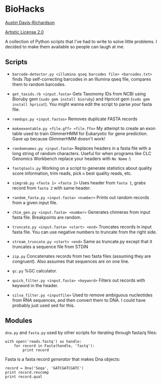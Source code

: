 # BioHacks

[Austin Davis-Richardson](harekrishna@gmail.com)

[Artistic License 2.0](http://www.opensource.org/licenses/artistic-license-2.0.php)

A collection of Python scripts that I've had to write to solve little problems.  I decided to make them available so people can laugh at me.

## Scripts

* `barcode-detector.py <illumina qseq barcodes file> <barcodes.txt>` finds 7bp self-correcting barcodes in an Illumina qseq file, compares them to random barcodes.

* `get_taxids.rb <input.fasta>`
  Gets Taxonomy IDs from NCBI using Bioruby gem (`sudo gem install bioruby`) and Hpricot gem (`sudo gem install hpricot`).  You might wanna edit the script to parse _your_ fasta file.

* `remdups.py <input.fastas>`
  Removes duplicate FASTA records

* `makeexontable.py <file.gff> <file.ffn>`
  My attempt to create an exon table used to train GlimmerHMM for Eukaryotic for gene prediction.  Gave up because GlimmerHMM doesn't work!

* `randomnames.py <input.fasta>`
  Replaces headers in a fasta file with a long string of random characters.  Useful for when programs like CLC Genomics Workbench replace your headers with `No Name` :\

* `fastqtools.py`
  Working on a script to generate statistics about quality score information, trim reads, pick `n` best quality reads, etc.

* `simgrab.py <fasta 1> <fasta 2>`
  Uses header from `fasta 1`, grabs record from `fasta 2` with same header.
  
* `random_fasta.py <input.fasta> <number>`
  Prints out random records from a given input file.

* `chim_gen.py <input.fasta> <number>`
  Generates chimeras from input fasta file.  Breakpoints are random.

* `truncate.py <input.fasta> <start> <end>`
  Truncates records in input fasta file.  You can use negative numbers to truncate from the right side.

* `stream_truncate.py <start> <end>`
  Same as truncate.py except that it truncates a sequence file from STDIN

* `zip.py`
  Concatenates records from two fasta files (assuming they are congruent).  Also assumes that sequences are on one line.

* `gc.py`
  %GC calculator.

* `quick_filter.py <input.fasta> <keyword>`
  Filters out records with keyword in the header.

* `silva_filter.py <inputfile>`
  Used to remove ambiguous nucleotides from RNA sequences, and then convert them to DNA.  I could have probably just used sed for this.

## Modules

`dna.py` and `fasta.py`
used by other scripts for iterating through fasta/q files:

    with open('reads.fastq') as handle:
        for record in Fasta(handle, 'fastq'):
            print record

Fasta is a fasta record *generator* that makes Dna objects:

    record = Dna('Seqa', 'GATCGATCGATC')
    print record.revcomp
    print record.qual

